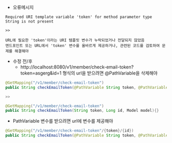 ### 
- 오류메시지
```
Required URI template variable 'token' for method parameter type String is not present

>>

URL에 필요한 'token'이라는 URI 템플릿 변수가 누락되었거나 전달되지 않았음
엔드포인트 또는 URL에서 'token' 변수를 올바르게 제공하거나, 관련된 코드를 검토하여 문제를 해결해야
```
- 수정 전/후
    - http://localhost:8080/v1/member/check-email-token?token=asgerg&id=1 형식의 url을 받으려면 @PathVariable을 삭제해야
```java
@GetMapping("/v1/member/check-email-token")
public String checkEmailToken(@PathVariable String token, @PathVariable Long id, Model model){}

>>

@GetMapping("/v1/member/check-email-token")
public String checkEmailToken(String token, Long id, Model model){}
```
- PathVariable 변수를 받으려면 url에 변수를 제공해야 
```java
@GetMapping("/v1/member/check-email-token"/{token}/{id})
public String checkEmailToken(@PathVariable String token, @PathVariable Long id, Model model){}
```